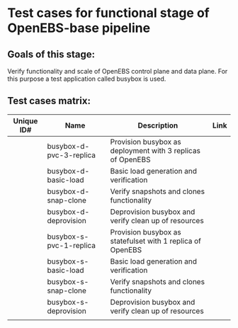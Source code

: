 # Test cases for functional stage of OpenEBS-base pipeline



## Goals of this stage:

Verify functionality and scale of OpenEBS control plane and data plane. For this purpose a test application called busybox is used. 



## Test cases matrix:



| Unique ID# | Name                    | Description                                                | Link |
| ---------- | ----------------------- | ---------------------------------------------------------- | ---- |
|            | busybox-d-pvc-3-replica | Provision busybox as deployment with 3 replicas of OpenEBS |      |
|            | busybox-d-basic-load    | Basic load generation and verification                     |      |
|            | busybox-d-snap-clone    | Verify snapshots and clones functionality                  |      |
|            | busybox-d-deprovision   | Deprovision busybox and verify clean up of resources       |      |
|            | busybox-s-pvc-1-replica | Provision busybox as statefulset with 1 replica of OpenEBS |      |
|            | busybox-s-basic-load    | Basic load generation and verification                     |      |
|            | busybox-s-snap-clone    | Verify snapshots and clones functionality                  |      |
|            | busybox-s-deprovision   | Deprovision busybox and verify clean up of resources       |      |
|            |                         |                                                            |      |


